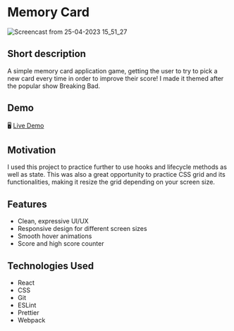 # Memory Card

![Screencast from 25-04-2023 15_51_27](https://user-images.githubusercontent.com/113835194/234299074-804b3ea3-3f85-4f3e-8b68-3bbb79952330.gif)

## Short description

A simple memory card application game, getting the user to try to pick a new card every time in order to improve their score! I made it themed after the popular show Breaking Bad.

## Demo

🖥️ <a href="https://optobimus.github.io/memory-card/">Live Demo</a>

## Motivation

I used this project to practice further to use hooks and lifecycle methods as well as state. This was also a great opportunity to practice CSS grid and its functionalities, making it resize the grid depending on your screen size.

## Features

  * Clean, expressive UI/UX
  * Responsive design for different screen sizes
  * Smooth hover animations
  * Score and high score counter
  
## Technologies Used

  * React
  * CSS
  * Git
  * ESLint
  * Prettier
  * Webpack

